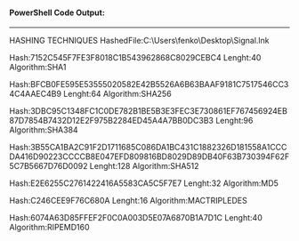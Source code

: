 #### PowerShell Code Output:
---
HASHING TECHNIQUES
HashedFile:C:\Users\fenko\Desktop\Signal.lnk

Hash:7152C545F7FE3F8018C1B543962868C8029CEBC4
Lenght:40
Algorithm:SHA1

Hash:BFCB0FE595E53555020582E42B5526A6B63BAAF9181C7517546CC34C4AAEC4B9
Lenght:64
Algorithm:SHA256

Hash:3DBC95C1348FC1C0DE782B1BE5B3E3FEC3E730861EF767456924EB87D7854B7432D12E2F975B2284ED45A4A7BB0DC3B3
Lenght:96
Algorithm:SHA384

Hash:3B55CA1BA2C91F2D1711685C086DA1BC431C1882326D181558A1CCCDA416D90223CCCCB8E047EFD809816BD8029D89DB40F63B730394F62F5C7B5667D76D0092
Lenght:128
Algorithm:SHA512

Hash:E2E6255C2761422416A5583CA5C5F7E7
Lenght:32
Algorithm:MD5

Hash:C246CEE9F76C680A
Lenght:16
Algorithm:MACTRIPLEDES

Hash:6074A63D85FFEF2F0C0A003D5E07A6870B1A7D1C
Lenght:40
Algorithm:RIPEMD160


